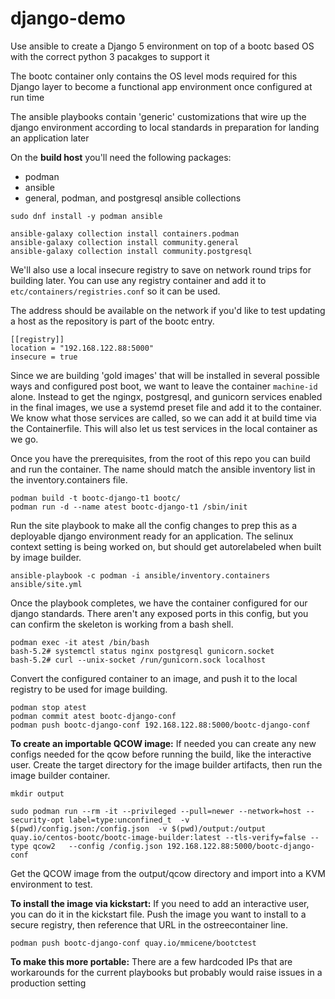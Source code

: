 # django-demo

Use ansible to create a Django 5 environment on top of a bootc based OS with the correct python 3 pacakges to support it


The bootc container only contains the OS level mods required for this Django layer to become a functional app environment once configured at run time

The ansible playbooks contain 'generic' customizations that wire up the django environment according to local standards in preparation for landing an application later

On the **build host** you'll need the following packages:
* podman
* ansible
* general, podman, and postgresql ansible collections


```
sudo dnf install -y podman ansible

ansible-galaxy collection install containers.podman
ansible-galaxy collection install community.general
ansible-galaxy collection install community.postgresql
```

We'll also use a local insecure registry to save on network round trips for building later.  You can use any registry container and add it to ```etc/containers/registries.conf``` so it can be used. 

The address should be available on the network if you'd like to test updating a host as the repository is part of the bootc entry.

```
[[registry]]
location = "192.168.122.88:5000"
insecure = true

```

Since we are building 'gold images' that will be installed in several possible ways and configured post boot, we want to leave the container ```machine-id``` alone.  Instead to get the ngingx, postgresql, and gunicorn services enabled in the final images, we use a systemd preset file and add it to the container.  We know what those services are called, so we can add it at build time via the Containerfile.  This will also let us test services in the local container as we go.

Once you have the prerequisites, from the root of this repo you can build and run the container. The name should match the ansible inventory list in the inventory.containers file.

```
podman build -t bootc-django-t1 bootc/
podman run -d --name atest bootc-django-t1 /sbin/init
```

Run the site playbook to make all the config changes to prep this as a deployable django environment ready for an application. The selinux context setting is being worked on, but should get autorelabeled when built by image builder.

```
ansible-playbook -c podman -i ansible/inventory.containers ansible/site.yml
```

Once the playbook completes, we have the container configured for our django standards. There aren't any exposed ports in this config, but you can confirm the skeleton is working from a bash shell. 

```
podman exec -it atest /bin/bash
bash-5.2# systemctl status nginx postgresql gunicorn.socket
bash-5.2# curl --unix-socket /run/gunicorn.sock localhost
```

Convert the configured container to an image, and push it to the local registry to be used for image building.

```
podman stop atest
podman commit atest bootc-django-conf
podman push bootc-django-conf 192.168.122.88:5000/bootc-django-conf
```
**To create an importable QCOW image:**
If needed you can create any new configs needed for the qcow before running the build, like the interactive user.  Create the target directory for the image builder artifacts, then run the image builder container. 

```
mkdir output

sudo podman run --rm -it --privileged --pull=newer --network=host --security-opt label=type:unconfined_t  -v $(pwd)/config.json:/config.json  -v $(pwd)/output:/output  quay.io/centos-bootc/bootc-image-builder:latest --tls-verify=false --type qcow2   --config /config.json 192.168.122.88:5000/bootc-django-conf
```

Get the QCOW image from the output/qcow directory and import into a KVM environment to test.

**To install the image via kickstart:**
If you need to add an interactive user, you can do it in the kickstart file. Push the image you want to install to a secure registry, then reference that URL in the ostreecontainer line.

```
podman push bootc-django-conf quay.io/mmicene/bootctest
```


**To make this more portable:**
There are a few hardcoded IPs that are workarounds for the current playbooks but probably would raise issues in a production setting
